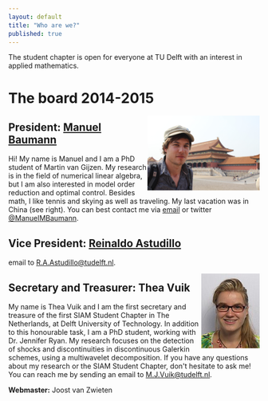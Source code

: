 ```yaml
---
layout: default
title: "Who are we?"
published: true
---
```


The student chapter is open for everyone at TU Delft with an interest in applied mathematics.

The board 2014-2015
===================


<img align="right" src="images/manuel_china.jpg" height="150" />

President: [Manuel Baumann]
---------------------------

Hi! My name is Manuel and I am a PhD student of Martin van Gijzen. My research is in the field of numerical linear algebra, but I am also interested in model order reduction and optimal control.
Besides math, I like tennis and skying as well as traveling. My last vacation was in China (see right). You can best contact me via [email](mailto:M.M.Baumann@tudelft.nl) or twitter [@ManuelMBaumann](https://twitter.com/ManuelMBaumann).

Vice President: [Reinaldo Astudillo]
---------------------------

email to [R.A.Astudillo@tudelft.nl](mailto:R.A.Astudillo@tudelft.nl).


<img align="right" src="images/thea.jpg" height="150" />

Secretary and Treasurer: Thea Vuik 
---------------------------

My name is Thea Vuik and I am the first secretary and treasure of the first SIAM Student Chapter in The Netherlands, at Delft University of Technology. In addition to this honourable task, I am a PhD student, working with Dr. Jennifer Ryan. My research focuses on the detection of shocks and discontinuities in discontinuous Galerkin schemes, using a multiwavelet decomposition. If you have any questions about my research or the SIAM Student Chapter, don't hesitate to ask me! You can reach me by sending an email to [M.J.Vuik@tudelft.nl](mailto:M.J.Vuik@tudelft.nl).


<b>Webmaster:</b> Joost van Zwieten


[Manuel Baumann]: http://www.manuelbaumann.de
[Reinaldo Astudillo]: http://ta.twi.tudelft.nl/nw/users/rastudillo/
